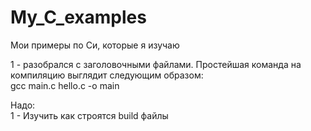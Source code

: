 # My_C_examples

Мои примеры по Си, которые я изучаю

1 - разобрался с заголовочными файлами. Простейшая команда на компиляцию выглядит следующим образом:<br>
gcc main.c hello.c -o main


Надо:<br>
1 - Изучить как строятся build файлы
